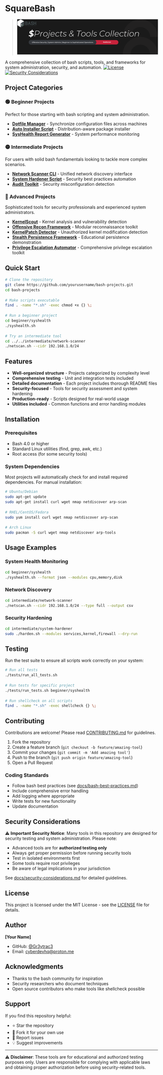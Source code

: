 # SquareBash
> ![SquareBash Mainframe](https://github.com/Gr3ytrac3/SquareBash/blob/18b520f89f5cdb3ee6d6de16220e9b2dde35797f/squarebashmainframe.png)

A comprehensive collection of bash scripts, tools, and frameworks for system administration, security, and automation.
[![License](https://img.shields.io/badge/license-MIT-9D00FF)](https://github.com/Gr3ytrac3/SquareBash/blob/f319893654018e75289e8defeaa3abf255e23d7a/LICENSE)
[![Security Considerations](https://img.shields.io/badge/Safe%20Security-Considerations%20%26%20Considerations-blue)](https://github.com/Gr3ytrac3/SquareBash/blob/cb71d1039b377485f14a572c1df6ab7dfd1719e6/docs/security-considerations.md)

## Project Categories

### 🟢 Beginner Projects
Perfect for those starting with bash scripting and system administration.

- **[Dotfile Manager](beginner/dotfile-manager/)** - Synchronize configuration files across machines
- **[Auto Installer Script](beginner/auto-installer/)** - Distribution-aware package installer
- **[SysHealth Report Generator](beginner/syshealth/)** - System performance monitoring

### 🟡 Intermediate Projects
For users with solid bash fundamentals looking to tackle more complex scenarios.

- **[Network Scanner CLI](intermediate/network-scanner/)** - Unified network discovery interface
- **[System Hardener Script](intermediate/system-hardener/)** - Security best practices automation
- **[Audit Toolkit](intermediate/audit-toolkit/)** - Security misconfiguration detection

### 🔴 Advanced Projects
Sophisticated tools for security professionals and experienced system administrators.

- **[KernelScout](advanced/kernelscout/)** - Kernel analysis and vulnerability detection
- **[Offensive Recon Framework](advanced/offensive-recon-framework/)** - Modular reconnaissance toolkit
- **[KernelPatch Detector](advanced/kernelpatch-detector/)** - Unauthorized kernel modification detection
- **[Stealth Persistence Framework](advanced/stealth-persistence-framework/)** - Educational persistence demonstration
- **[Privilege Escalation Automator](advanced/privesc-automator/)** - Comprehensive privilege escalation toolkit

## Quick Start

```bash
# Clone the repository
git clone https://github.com/yourusername/bash-projects.git
cd bash-projects

# Make scripts executable
find . -name "*.sh" -exec chmod +x {} \;

# Run a beginner project
cd beginner/syshealth
./syshealth.sh

# Try an intermediate tool
cd ../../intermediate/network-scanner
./netscan.sh --cidr 192.168.1.0/24
```

## Features

-  **Well-organized structure** - Projects categorized by complexity level
-  **Comprehensive testing** - Unit and integration tests included
-  **Detailed documentation** - Each project includes thorough README files
-  **Security-focused** - Tools for security assessment and system hardening
-  **Production-ready** - Scripts designed for real-world usage
-  **Utilities included** - Common functions and error handling modules

## Installation

### Prerequisites

- Bash 4.0 or higher
- Standard Linux utilities (find, grep, awk, etc.)
- Root access (for some security tools)

### System Dependencies

Most projects will automatically check for and install required dependencies. For manual installation:

```bash
# Ubuntu/Debian
sudo apt-get update
sudo apt-get install curl wget nmap netdiscover arp-scan

# RHEL/CentOS/Fedora
sudo yum install curl wget nmap netdiscover arp-scan

# Arch Linux
sudo pacman -S curl wget nmap netdiscover arp-tools
```

## Usage Examples

### System Health Monitoring
```bash
cd beginner/syshealth
./syshealth.sh --format json --modules cpu,memory,disk
```

### Network Discovery
```bash
cd intermediate/network-scanner
./netscan.sh --cidr 192.168.1.0/24 --type full --output csv
```

### Security Hardening
```bash
cd intermediate/system-hardener
sudo ./harden.sh --modules services,kernel,firewall --dry-run
```

## Testing

Run the test suite to ensure all scripts work correctly on your system:

```bash
# Run all tests
./tests/run_all_tests.sh

# Run tests for specific project
./tests/run_tests.sh beginner/syshealth

# Run shellcheck on all scripts
find . -name "*.sh" -exec shellcheck {} \;
```

## Contributing

Contributions are welcome! Please read [CONTRIBUTING.md](CONTRIBUTING.md) for guidelines.

1. Fork the repository
2. Create a feature branch (`git checkout -b feature/amazing-tool`)
3. Commit your changes (`git commit -m 'Add amazing tool'`)
4. Push to the branch (`git push origin feature/amazing-tool`)
5. Open a Pull Request

### Coding Standards

- Follow bash best practices (see [docs/bash-best-practices.md](docs/bash-best-practices.md))
- Include comprehensive error handling
- Add logging where appropriate
- Write tests for new functionality
- Update documentation

## Security Considerations

⚠️ **Important Security Notice**: Many tools in this repository are designed for security testing and system administration. Please note:

- Advanced tools are for **authorized testing only**
- Always get proper permission before running security tools
- Test in isolated environments first
- Some tools require root privileges
- Be aware of legal implications in your jurisdiction

See [docs/security-considerations.md](docs/security-considerations.md) for detailed guidelines.

## License

This project is licensed under the MIT License - see the [LICENSE](https://github.com/Gr3ytrac3/SquareBash/blob/75ad0af7a5882992b6f6cb635afb545a50bb086f/LICENSE) file for details.

## Author

**[Your Name]**
- GitHub: [@Gr3ytrac3](https://github.com/Gr3ytrac3)
- Email: cyberdevhq@proton.me

## Acknowledgments

- Thanks to the bash community for inspiration
- Security researchers who document techniques
- Open source contributors who make tools like shellcheck possible

## Support

If you find this repository helpful:

- ⭐ Star the repository
- 🍴 Fork it for your own use
- 🐛 Report issues
- 💡 Suggest improvements

---

⚠️ **Disclaimer**: These tools are for educational and authorized testing purposes only. Users are responsible for complying with applicable laws and obtaining proper authorization before using security-related tools.
